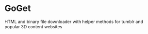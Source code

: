 # GoGet
HTML and binary file downloader with helper methods for tumblr and popular 3D content websites
